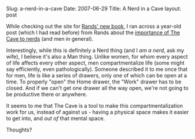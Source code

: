 Slug: a-nerd-in-a-cave
Date: 2007-06-29
Title: A Nerd in a Cave
layout: post

While checking out the site for [Rands&#39; new book](http://managinghumans.com/), I ran across a year-old post (which I had read before) from Rands about the [importance of The Cave to nerds](http://www.randsinrepose.com/archives/2006/07/10/a_nerd_in_a_cave.html) (and men in general).

Interestingly, while this is definitely a Nerd thing (and I *am a nerd*, ask my wife), I believe it&#39;s also a Man thing. Unlike women, for whom every aspect of life affects every other aspect, men compartmentalize life (some might say efficiently, even pathologically). Someone described it to me once that for men, life is like a series of drawers, only one of which can be open at a time. To properly &quot;open&quot; the Home drawer, the &quot;Work&quot; drawer has to be closed. And if we can&#39;t get one drawer all the way open, we&#39;re not going to be productive there or anywhere.

It seems to me that The Cave is a tool to make this compartmentalization work for us, instead of against us - having a physical space makes it easier to get into, and *out of* that mental space.

Thoughts?
